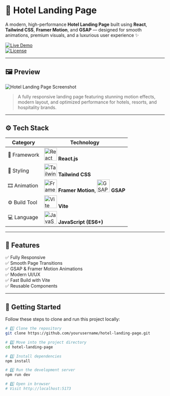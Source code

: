 # 🏨 Hotel Landing Page

A modern, high-performance **Hotel Landing Page** built using **React**, **Tailwind CSS**, **Framer Motion**, and **GSAP** — designed for smooth animations, premium visuals, and a luxurious user experience ✨  

[![Live Demo](https://img.shields.io/badge/🌐%20Live%20Demo-Click%20Here-blue)](https://LIVE_LINK)  
[![License](https://img.shields.io/badge/license-MIT-green)](LICENSE)

---

## 🖼️ Preview

![Hotel Landing Page Screenshot](./screenshot.png)

> A fully responsive landing page featuring stunning motion effects, modern layout, and optimized performance for hotels, resorts, and hospitality brands.

---

## ⚙️ Tech Stack

<div align="center">

| Category | Technology |
|-----------|-------------|
| 🧠 Framework | <img src="https://cdn.jsdelivr.net/gh/devicons/devicon/icons/react/react-original.svg" width="40" height="40" alt="React"/> **React.js** |
| 🎨 Styling | <img src="https://img.shields.io/badge/Tailwind_CSS-38B2AC?style=for-the-badge&logo=tailwind-css&logoColor=white" width="40" height="40" alt="TailwindCSS"/> **Tailwind CSS** |
| 🎞️ Animation | <img src="https://img.shields.io/badge/Framer_Motion-0055FF?style=for-the-badge&logo=framer&logoColor=white" width="40" height="40" alt="Framer Motion"/> **Framer Motion**, <img src="https://img.shields.io/badge/GSAP-88CE02?style=for-the-badge&logo=greensock&logoColor=white" width="40" height="40" alt="GSAP"/> **GSAP** |
| ⚙️ Build Tool | <img src="https://cdn.jsdelivr.net/gh/devicons/devicon/icons/vite/vite-original.svg" width="40" height="40" alt="Vite"/> **Vite** |
| 💻 Language | <img src="https://cdn.jsdelivr.net/gh/devicons/devicon/icons/javascript/javascript-original.svg" width="40" height="40" alt="JavaScript"/> **JavaScript (ES6+)** |

</div>

---

## 🚀 Features

✅ Fully Responsive  
✅ Smooth Page Transitions  
✅ GSAP & Framer Motion Animations  
✅ Modern UI/UX  
✅ Fast Build with Vite  
✅ Reusable Components  

---

## 🧩 Getting Started

Follow these steps to clone and run this project locally:

```bash
# 1️⃣ Clone the repository
git clone https://github.com/yourusername/hotel-landing-page.git

# 2️⃣ Move into the project directory
cd hotel-landing-page

# 3️⃣ Install dependencies
npm install

# 4️⃣ Run the development server
npm run dev

# 5️⃣ Open in browser
# Visit http://localhost:5173
